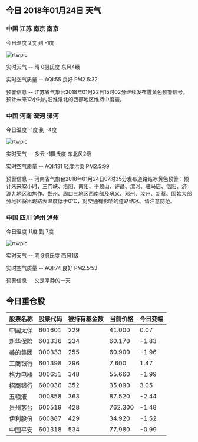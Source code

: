 ## 今日 2018年01月24日 天气
### 中国 江苏 南京 南京

今日温度 2度 到 -1度

![rtwpic](http://app1.showapi.com/weather/icon/day/00.png)

实时天气 -- 晴 0摄氏度 东风4级

实时空气质量 -- AQI:55 良好 PM2.5:32

预警信息 -- 江苏省气象台2018年01月22日15时02分继续发布霾黄色预警信号。预计未来12小时内沿淮淮北的西部地区维持中度霾。
    
### 中国 河南 漯河 漯河

今日温度 -1度 到 -4度

![rtwpic](http://app1.showapi.com/weather/icon/day/01.png)

实时天气 -- 多云 -1摄氏度 东北风2级

实时空气质量 -- AQI:131 轻度污染 PM2.5:99

预警信息 -- 河南省气象台2018年01月24日07时35分发布道路结冰黄色预警：预计未来12小时，三门峡、洛阳、南阳、平顶山、许昌、漯河、驻马店、信阳、济源九地区和焦作、郑州、周口三地区西南部及巩义、邓州、汝州、新蔡、固始大部分地区将出现路表温度低于0℃，对交通有影响的道路结冰。请注意防范。
    
### 中国 四川 泸州 泸州

今日温度 11度 到 7度

![rtwpic](http://app1.showapi.com/weather/icon/day/02.png)

实时天气 -- 阴 9摄氏度 西风1级

实时空气质量 -- AQI:74 良好 PM2.5:53

预警信息 -- 又是平静的一天
    
## 今日重仓股 

|股票名称|股票代码|被持有基金数|当前价格|今日变幅|
|---|---|---|---|---|
|中国太保|601601|229|41.000|0.07|
|新华保险|601336|234|60.170|-1.83|
|美的集团|000333|255|60.900|-1.96|
|工商银行|601398|296|7.600|1.47|
|格力电器|000651|348|55.660|-1.99|
|招商银行|600036|352|35.090|3.05|
|五粮液|000858|363|87.520|-2.44|
|贵州茅台|600519|428|762.300|-1.48|
|伊利股份|600887|429|34.920|-1.52|
|中国平安|601318|534|77.980|-0.99|

